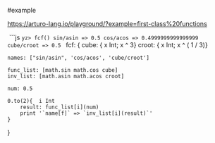 #example

https://arturo-lang.io/playground/?example=first-class%20functions

 ```js
`yz> fcf()
sin/asin => 0.5
cos/acos => 0.4999999999999999
cube/croot => 0.5
`
fcf: {
    cube:  { x Int; x ^ 3}
    croot: { x Int; x ^ ( 1 / 3)}

    names: ["sin/asin", 'cos/acos', 'cube/croot']

    func_list: [math.sin math.cos cube]
    inv_list: [math.asin math.acos croot]

    num: 0.5

    0.to(2){  i Int
        result: func_list[i](num)
        print '`name[f]` => `inv_list[i](result)`'
    }
}
```
